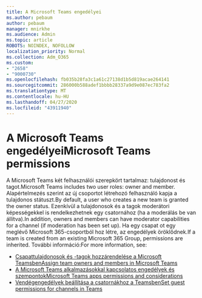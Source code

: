 ```yaml
---
title: A Microsoft Teams engedélyei
ms.author: pebaum
author: pebaum
manager: mnirkhe
ms.audience: Admin
ms.topic: article
ROBOTS: NOINDEX, NOFOLLOW
localization_priority: Normal
ms.collection: Adm_O365
ms.custom:
- "2658"
- "9000730"
ms.openlocfilehash: fb035b28fa3c1a61c27138d1b5d819acae264141
ms.sourcegitcommit: 286000b588adef1bbbb28337a9d9e087ec783fa2
ms.translationtype: MT
ms.contentlocale: hu-HU
ms.lasthandoff: 04/27/2020
ms.locfileid: "43911940"
---
```

# <a name="microsoft-teams-permissions"></a><span data-ttu-id="35a2d-102">A Microsoft Teams engedélyei</span><span class="sxs-lookup"><span data-stu-id="35a2d-102">Microsoft Teams permissions</span></span>

<span data-ttu-id="35a2d-103">A Microsoft Teams két felhasználói szerepkört tartalmaz: tulajdonost és tagot.</span><span class="sxs-lookup"><span data-stu-id="35a2d-103">Microsoft Teams includes two user roles: owner and member.</span></span> <span data-ttu-id="35a2d-104">Alapértelmezés szerint az új csoportot létrehozó felhasználó kapja a tulajdonos státuszt.</span><span class="sxs-lookup"><span data-stu-id="35a2d-104">By default, a user who creates a new team is granted the owner status.</span></span> <span data-ttu-id="35a2d-105">Ezenkívül a tulajdonosok és a tagok moderátori képességekkel is rendelkezhetnek egy csatornához (ha a moderálás be van állítva).</span><span class="sxs-lookup"><span data-stu-id="35a2d-105">In addition, owners and members can have moderator capabilities for a channel (if moderation has been set up).</span></span> <span data-ttu-id="35a2d-106">Ha egy csapat ot egy meglévő Microsoft 365-csoportból hoz létre, az engedélyek öröklődnek.</span><span class="sxs-lookup"><span data-stu-id="35a2d-106">If a team is created from an existing Microsoft 365 Group, permissions are inherited.</span></span> <span data-ttu-id="35a2d-107">További információ:</span><span class="sxs-lookup"><span data-stu-id="35a2d-107">For more information, see:</span></span>

- [<span data-ttu-id="35a2d-108">Csapattulajdonosok és -tagok hozzárendelése a Microsoft Teamsben</span><span class="sxs-lookup"><span data-stu-id="35a2d-108">Assign team owners and members in Microsoft Teams</span></span>](https://docs.microsoft.com/microsoftteams/assign-roles-permissions)
- [<span data-ttu-id="35a2d-109">A Microsoft Teams alkalmazásokkal kapcsolatos engedélyek és szempontok</span><span class="sxs-lookup"><span data-stu-id="35a2d-109">Microsoft Teams apps permissions and considerations</span></span>](https://docs.microsoft.com/microsoftteams/app-permissions)
- [<span data-ttu-id="35a2d-110">Vendégengedélyek beállítása a csatornákhoz a Teamsben</span><span class="sxs-lookup"><span data-stu-id="35a2d-110">Set guest permissions for channels in Teams</span></span>](https://support.office.com/article/4756c468-2746-4bfd-a582-736d55fcc169)
